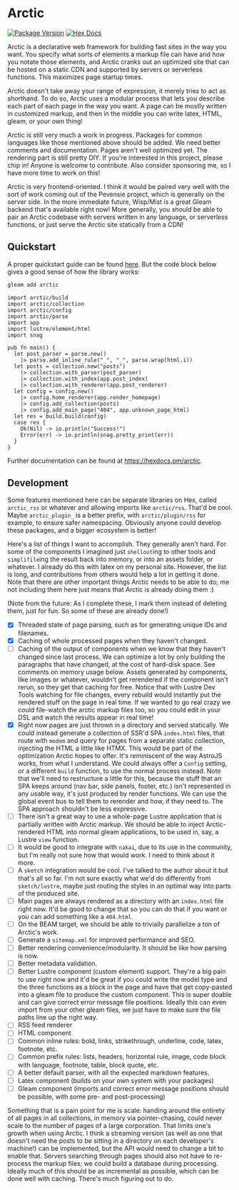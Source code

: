 # Arctic

[![Package Version](https://img.shields.io/hexpm/v/arctic)](https://hex.pm/packages/arctic)
[![Hex Docs](https://img.shields.io/badge/hex-docs-ffaff3)](https://hexdocs.pm/arctic/)

Arctic is a declarative web framework for building fast sites in the way you want. You specify what sorts of elements a markup file can have and how you notate those elements, and Arctic cranks out an optimized site that can be hosted on a static CDN and supported by servers or serverless functions. This maximizes page startup times.

Arctic doesn't take away your range of expression, it merely tries to act as shorthand. To do so, Arctic uses a modular process that lets you describe each part of each page in the way you want. A page can be mostly written in customized markup, and then in the middle you can write latex, HTML, gleam, or your own thing!

Arctic is still very much a work in progress. Packages for common languages like those mentioned above should be added. We need better comments and documentation. Pages aren't well optimized yet. The rendering part is still pretty DIY. If you're interested in this project, please chip in! Anyone is welcome to contribute. Also consider sponsoring me, so I have more time to work on this!

Arctic is very frontend-oriented. I think it would be paired very well with the sort of work coming out of the Pevensie project, which is generally on the server side. In the more immediate future, Wisp/Mist is a great Gleam backend that's available right now! More generally, you should be able to pair an Arctic codebase with servers written in any language, or serverless functions, or just serve the Arctic site statically from a CDN!

## Quickstart

A proper quickstart guide can be found [here](https://arctic-framework.org/guides/quickstart). But the code block below gives a good sense of how the library works:

```sh
gleam add arctic
```
```gleam
import arctic/build
import arctic/collection
import arctic/config
import arctic/parse
import app
import lustre/element/html
import snag

pub fn main() {
  let post_parser = parse.new()
    |> parse.add_inline_rule("_", "_", parse.wrap(html.i))
  let posts = collection.new("posts")
    |> collection.with_parser(post_parser)
    |> collection.with_index(app.post_index)
    |> collection.with_renderer(app.post_renderer)
  let config = config.new()
    |> config.home_renderer(app.render_homepage)
    |> config.add_collection(posts)
    |> config.add_main_page("404", app.unknown_page_html)
  let res = build.build(config)
  case res {
    Ok(Nil) -> io.println("Success!")
    Error(err) -> io.println(snag.pretty_print(err))
  }
}
```

Further documentation can be found at <https://hexdocs.pm/arctic>.

## Development
Some features mentioned here can be separate libraries on Hex, called `arctic_rss` or whatever and allowing imports like `arctic/rss`. That'd be cool. Maybe `arctic_plugin_` is a better prefix, with `arctic/plugin/rss` for example, to ensure safer namespacing. Obviously anyone could develop these packages, and a bigger ecosystem is better!

Here's a list of things I want to accomplish. They generally aren't hard. For some of the components I imagined just `shellout`ing to other tools and `simplifile`ing the result back into memory, or into an assets folder, or whatever. I already do this with latex on my personal site. However, the list is long, and contributions from others would help a lot in getting it done. Note that there are other important things Arctic needs to be able to do; me not including them here just means that Arctic is already doing them :)

(Note from the future: As I complete these, I mark them instead of deleting them, just for fun. So some of these are already done!)

 - [x] Threaded state of page parsing, such as for generating unique IDs and filenames.
 - [x] Caching of whole processed pages when they haven't changed.
 - [ ] Caching of the output of components when we know that they haven't changed since last process. We can optimize a lot by only building the paragraphs that have changed, at the cost of hard-disk space. See comments on memory usage below. Assets generated by components, like images or whatever, wouldn't get rerendered if the component isn't rerun, so they get that caching for free. Notice that with Lustre Dev Tools watching for file changes, every rebuild would instantly put the rendered stuff on the page in real time. If we wanted to go real crazy we could file-watch the arctic markup files too, so you could edit in your DSL and watch the results appear in real time!
 - [x] Right now pages are just thrown in a directory and served statically. We could instead generate a collection of SSR'd SPA `index.html` files, that route with `modem` and query for pages from a separate static collection, injecting the HTML a little like HTMX. This would be part of the optimization Arctic hopes to offer. It's reminiscent of the way AstroJS works, from what I understand. We could always offer a `Config` setting, or a different `build` function, to use the normal process instead. Note that we'll need to restructure a little for this, because the stuff that an SPA keeps around (nav bar, side panels, footer, etc.) isn't represented in any usable way, it's just produced by render functions. We can use the global event bus to tell them to rerender and how, if they need to. The SPA approach shouldn't be less expressive.
 - [ ] There isn't a great way to use a whole-page Lustre application that is partially written with Arctic markup. We should be able to inject Arctic-rendered HTML into normal gleam applications, to be used in, say, a Lustre `view` function.
 - [ ] It would be good to integrate with `nakai`, due to its use in the community, but I'm really not sure how that would work. I need to think about it more.
 - [ ] A `sketch` integration would be cool. I've talked to the author about it but that's all so far. I'm not sure exactly what we'd do differently from `sketch/lustre`, maybe just routing the styles in an optimal way into parts of the produced site.
 - [ ] Main pages are always rendered as a directory with an `index.html` file right now. It'd be good to change that so you can do that if you want or you can add something like a `404.html`.
 - [ ] On the BEAM target, we should be able to trivially parallelize a ton of Arctic's work.
 - [ ] Generate a `sitemap.xml` for improved performance and SEO.
 - [ ] Better rendering convenience/modularity. It should be like how parsing is now.
 - [ ] Better metadata validation.
 - [ ] Better Lustre component (custom element) support. They're a big pain to use right now and it'd be great if you could write the model type and the three functions as a block in the page and have that get copy-pasted into a gleam file to produce the custom component. This is super doable and can give correct error message file positions. Ideally this can even import from your other gleam files, we just have to make sure the file paths line up the right way.
 - [ ] RSS feed renderer
 - [ ] HTML component
 - [ ] Common inline rules: bold, links, strikethrough, underline, code, latex, footnote, etc.
 - [ ] Common prefix rules: lists, headers, horizontal rule, image, code block with language, footnote, table, block quote, etc.
 - [ ] A better default parser, with all the expected markdown features.
 - [ ] Latex component (builds on your own system with your packages)
 - [ ] Gleam component (imports and correct error message positions should be possible, with some pre- and post-processing)

Something that is a pain point for me is scale: handing around the entirety of all pages in all collections, in memory via pointer-chasing, could never scale to the number of pages of a large corporation. That limits one's growth when using Arctic. I think a streaming version (as well as one that doesn't need the posts to be sitting in a directory on each developer's machine!) can be implemented, but the API would need to change a bit to enable that. Servers searching through pages should also not have to re-process the markup files; we could build a database during processing. Ideally much of this should be as incremental as possible, which can be done well with caching. There's much figuring out to do.
